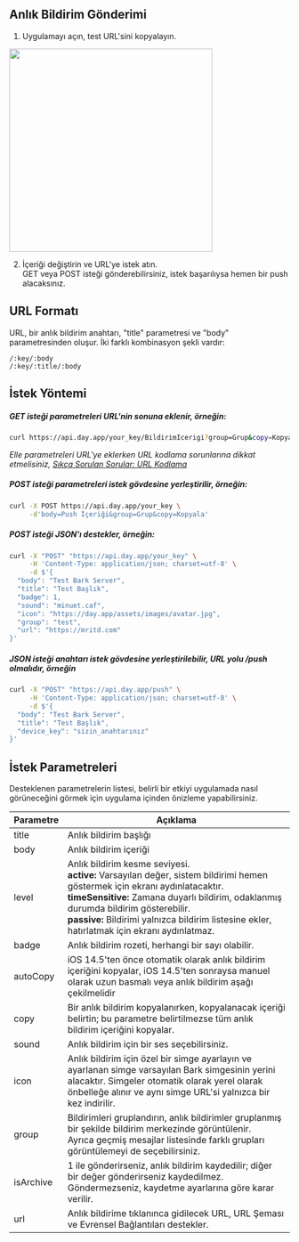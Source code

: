 ## Anlık Bildirim Gönderimi
1. Uygulamayı açın, test URL'sini kopyalayın.

<img src="_media/example.jpg" width=365 />

2. İçeriği değiştirin ve URL'ye istek atın.<br>
GET veya POST isteği gönderebilirsiniz, istek başarılıysa hemen bir push alacaksınız.

## URL Formatı
URL, bir anlık bildirim anahtarı, "title" parametresi ve "body" parametresinden oluşur. İki farklı kombinasyon şekli vardır:

```
/:key/:body 
/:key/:title/:body 
```

## İstek Yöntemi
##### GET isteği parametreleri URL'nin sonuna eklenir, örneğin:
```sh
curl https://api.day.app/your_key/BildirimIcerigi?group=Grup&copy=KopyalanacakIcerik
```
*Elle parametreleri URL'ye eklerken URL kodlama sorunlarına dikkat etmelisiniz, [Sıkça Sorulan Sorular: URL Kodlama](tr/faq?id=%C3%96zel-karakterler-anl%C4%B1k-bildirim-i%C5%9Fleminde-ba%C5%9Far%C4%B1s%C4%B1zl%C4%B1%C4%9Fa-neden-oluyor-%C3%96rne%C4%9Fin-%C4%B0tme-i%C3%A7eri%C4%9Fi-ba%C4%9Flant%C4%B1-i%C3%A7eriyor-veya-gibi-%C3%B6zel-karakterler-bo%C5%9Flu%C4%9Fa-d%C3%B6n%C3%BC%C5%9F%C3%BCyor)*

##### POST isteği parametreleri istek gövdesine yerleştirilir, örneğin:
```sh
curl -X POST https://api.day.app/your_key \
     -d'body=Push İçeriği&group=Grup&copy=Kopyala'
```
##### POST isteği JSON'ı destekler, örneğin:
```sh
curl -X "POST" "https://api.day.app/your_key" \
     -H 'Content-Type: application/json; charset=utf-8' \
     -d $'{
  "body": "Test Bark Server",
  "title": "Test Başlık",
  "badge": 1,
  "sound": "minuet.caf",
  "icon": "https://day.app/assets/images/avatar.jpg",
  "group": "test",
  "url": "https://mritd.com"
}'
```

##### JSON isteği anahtarı istek gövdesine yerleştirilebilir, URL yolu */push* olmalıdır, örneğin
```sh
curl -X "POST" "https://api.day.app/push" \
     -H 'Content-Type: application/json; charset=utf-8' \
     -d $'{
  "body": "Test Bark Server",
  "title": "Test Başlık",
  "device_key": "sizin_anahtarınız"
}'
```

## İstek Parametreleri
Desteklenen parametrelerin listesi, belirli bir etkiyi uygulamada nasıl görüneceğini görmek için uygulama içinden önizleme yapabilirsiniz.

| Parametre | Açıklama |
| ----- | ----------- |
| title | Anlık bildirim başlığı |
| body | Anlık bildirim içeriği |
| level | Anlık bildirim kesme seviyesi. <br>**active:** Varsayılan değer, sistem bildirimi hemen göstermek için ekranı aydınlatacaktır.<br>**timeSensitive:** Zamana duyarlı bildirim, odaklanmış durumda bildirim gösterebilir.<br>**passive:** Bildirimi yalnızca bildirim listesine ekler, hatırlatmak için ekranı aydınlatmaz. |
| badge | Anlık bildirim rozeti, herhangi bir sayı olabilir. |
| autoCopy | iOS 14.5'ten önce otomatik olarak anlık bildirim içeriğini kopyalar, iOS 14.5'ten sonraysa manuel olarak uzun basmalı veya anlık bildirim aşağı çekilmelidir |
| copy | Bir anlık bildirim kopyalanırken, kopyalanacak içeriği belirtin; bu parametre belirtilmezse tüm anlık bildirim içeriğini kopyalar. |
| sound | Anlık bildirim için bir ses seçebilirsiniz. |
| icon | Anlık bildirim için özel bir simge ayarlayın ve ayarlanan simge varsayılan Bark simgesinin yerini alacaktır. Simgeler otomatik olarak yerel olarak önbelleğe alınır ve aynı simge URL'si yalnızca bir kez indirilir. |
| group | Bildirimleri gruplandırın, anlık bildirimler gruplanmış bir şekilde bildirim merkezinde görüntülenir.<br>Ayrıca geçmiş mesajlar listesinde farklı grupları görüntülemeyi de seçebilirsiniz. |
| isArchive | 1 ile gönderirseniz, anlık bildirim kaydedilir; diğer bir değer gönderirseniz kaydedilmez. Göndermezseniz, kaydetme ayarlarına göre karar verilir. |
| url | Anlık bildirime tıklanınca gidilecek URL, URL Şeması ve Evrensel Bağlantıları destekler. |